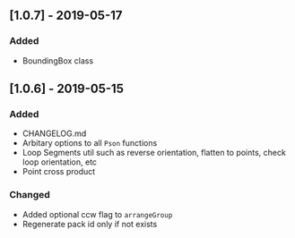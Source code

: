 ## [1.0.7] - 2019-05-17
### Added
- BoundingBox class
## [1.0.6] - 2019-05-15
### Added
- CHANGELOG.md
- Arbitary options to all `Pson` functions
- Loop Segments util such as reverse orientation, flatten to points, check loop orientation, etc
- Point cross product

### Changed
- Added optional ccw flag to `arrangeGroup`
- Regenerate pack id only if not exists